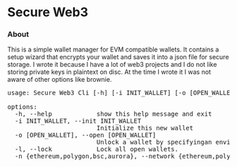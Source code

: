 # Secure Web3

### About

<p>
This is a simple wallet manager for EVM compatible wallets. It contains a setup wizard that encrypts your wallet 
and saves it into a json file for secure storage. I wrote it because I have a lot of web3 projects and I do not like 
storing private keys in plaintext on disc. At the time I wrote it I was not aware of other options like brownie. 
</p>

<pre>
usage: Secure Web3 Cli [-h] [-i INIT_WALLET] [-o [OPEN_WALLET]] [-l] [-n {ethereum,polygon,bsc,aurora}]

options:
  -h, --help            show this help message and exit
  -i INIT_WALLET, --init INIT_WALLET
                        Initialize this new wallet
  -o [OPEN_WALLET], --open [OPEN_WALLET]
                        Unlock a wallet by specifyingan environment variable name, use default wallet if not specified.
  -l, --lock            Lock all open wallets.
  -n {ethereum,polygon,bsc,aurora}, --network {ethereum,polygon,bsc,aurora}

</pre>